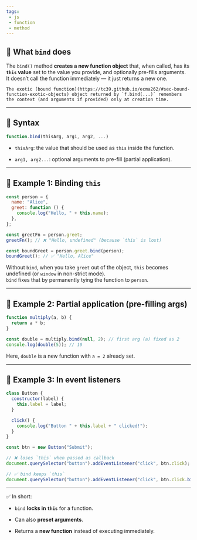 ```yaml
---
tags: 
 - js
 - function
 - method
---
```


## 🔹 What `bind` does

The `bind()` method **creates a new function object** that, when called, has its **`this` value** set to the value you provide, and optionally pre-fills arguments.  
It doesn’t call the function immediately — it just returns a new one.

```ad-important
The exotic [bound function](https://tc39.github.io/ecma262/#sec-bound-function-exotic-objects) object returned by `f.bind(...)` remembers the context (and arguments if provided) only at creation time.
```

---

## 🔹 Syntax

```js
function.bind(thisArg, arg1, arg2, ...)
```

- `thisArg`: the value that should be used as `this` inside the function.
    
- `arg1, arg2...`: optional arguments to pre-fill (partial application).
    

---

## 🔹 Example 1: Binding `this`

```js
const person = {
  name: "Alice",
  greet: function () {
    console.log("Hello, " + this.name);
  },
};

const greetFn = person.greet;
greetFn(); // ❌ "Hello, undefined" (because `this` is lost)

const boundGreet = person.greet.bind(person);
boundGreet(); // ✅ "Hello, Alice"
```

Without `bind`, when you take `greet` out of the object, `this` becomes undefined (or `window` in non-strict mode).  
`bind` fixes that by permanently tying the function to `person`.

---

## 🔹 Example 2: Partial application (pre-filling args)

```js
function multiply(a, b) {
  return a * b;
}

const double = multiply.bind(null, 2); // first arg (a) fixed as 2
console.log(double(5)); // 10
```

Here, `double` is a new function with `a = 2` already set.

---

## 🔹 Example 3: In event listeners

```js
class Button {
  constructor(label) {
    this.label = label;
  }

  click() {
    console.log("Button " + this.label + " clicked!");
  }
}

const btn = new Button("Submit");

// ❌ loses `this` when passed as callback
document.querySelector("button").addEventListener("click", btn.click);

// ✅ bind keeps `this`
document.querySelector("button").addEventListener("click", btn.click.bind(btn));
```

---

✅ In short:

- `bind` **locks in `this`** for a function.
    
- Can also **preset arguments**.
    
- Returns a **new function** instead of executing immediately.
    